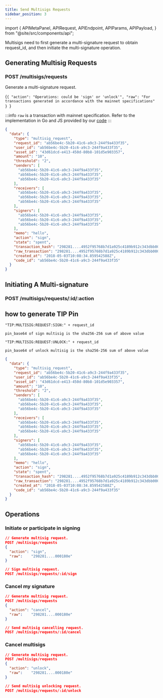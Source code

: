 ```yaml
---
title: Send Multisigs Requests
sidebar_position: 3
---
```


import {
  APIMetaPanel,
  APIRequest,
  APIEndpoint,
  APIParams,
  APIPayload,
} from "@site/src/components/api";

Multisigs need to first generate a multi-signature request to obtain request_id, and then initiate the multi-signature operation.

## Generating Multisig Requests

### POST /multisigs/requests

Generate a multi-signature request.

<APIEndpoint url="/multisigs/requests" />

<APIMetaPanel scope="Authorized" />

<APIPayload>{`{
  "action": "Operations: could be 'sign' or 'unlock'",
  "raw": "For transactions generated in accordance with the mainnet specifications"
}
`}</APIPayload>

:::info
`raw` is a transaction with mainnet specification. Refer to the implementation in Go and JS provided by our [code](https://github.com/MixinNetwork/multisig-bot/tree/main/common)
:::

<APIRequest
  title="Get Multisig Outputs"
  method="POST"
  url='/multisigs/requests --data &apos;{"action": "sign", "raw": "298281....4952f95768b7d1a925c4189b912c343dbb000180e"}&apos;'
/>

```json title="Response"
{
  "data": {
    "type": "multisig_request",
    "request_id": "ab56be4c-5b20-41c6-a9c3-244f9a433f35",
    "user_id": "ab56be4c-5b20-41c6-a9c3-244f9a433f35",
    "asset_id": "43d61dcd-e413-450d-80b8-101d5e903357",
    "amount": "10",
    "threshold": "2",
    "senders": [
      "ab56be4c-5b20-41c6-a9c3-244f9a433f35",
      "ab56be4c-5b20-41c6-a9c3-244f9a433f35",
      "ab56be4c-5b20-41c6-a9c3-244f9a433f35"
    ],
    "receivers": [
      "ab56be4c-5b20-41c6-a9c3-244f9a433f35",
      "ab56be4c-5b20-41c6-a9c3-244f9a433f35",
      "ab56be4c-5b20-41c6-a9c3-244f9a433f35"
    ],
    "signers": [
      "ab56be4c-5b20-41c6-a9c3-244f9a433f35",
      "ab56be4c-5b20-41c6-a9c3-244f9a433f35",
      "ab56be4c-5b20-41c6-a9c3-244f9a433f35"
    ],
    "memo": "hello",
    "action": "sign",
    "state": "spent",
    "transaction_hash": "298281....4952f95768b7d1a925c4189b912c343dbb000180e",
    "raw_transaction": "298281....4952f95768b7d1a925c4189b912c343dbb000180e",
    "created_at": "2018-05-03T10:08:34.859542588Z",
    "code_id": "ab56be4c-5b20-41c6-a9c3-244f9a433f35"
  }
}
```

## Initiating A Multi-signature

### POST /multisigs/requests/:id/:action

<APIEndpoint url="/multisigs/requests/:id/:action" />

<APIMetaPanel scope="Authorized" />

<APIParams
  p-action="Operations: could be `sign`, `cancel`, and `unlock`"
  p-action-required={true}
  p-pin="Encrypted PIN."
  p-pin-required={true}
/>

## how to generate TIP Pin

```
"TIP:MULTISIG:REQUEST:SIGN:" + request_id

pin_base64 of sign multisig is the sha256-256 sum of above value

"TIP:MULTISIG:REQUEST:UNLOCK:" + request_id

pin_base64 of unlock multisig is the sha256-256 sum of above value
```

<APIRequest
  title="Get Multisig Outputs"
  method="POST"
  url='/multisigs/requests/:id/:action --data &apos;{"pin": "YOUR_PIN"}&apos;'
/>

```json title="Response"
{
  "data": {
    "type": "multisig_request",
    "request_id": "ab56be4c-5b20-41c6-a9c3-244f9a433f35",
    "user_id": "ab56be4c-5b20-41c6-a9c3-244f9a433f35",
    "asset_id": "43d61dcd-e413-450d-80b8-101d5e903357",
    "amount": "10",
    "threshold": "2",
    "senders": [
      "ab56be4c-5b20-41c6-a9c3-244f9a433f35",
      "ab56be4c-5b20-41c6-a9c3-244f9a433f35",
      "ab56be4c-5b20-41c6-a9c3-244f9a433f35"
    ],
    "receivers": [
      "ab56be4c-5b20-41c6-a9c3-244f9a433f35",
      "ab56be4c-5b20-41c6-a9c3-244f9a433f35",
      "ab56be4c-5b20-41c6-a9c3-244f9a433f35"
    ],
    "signers": [
      "ab56be4c-5b20-41c6-a9c3-244f9a433f35",
      "ab56be4c-5b20-41c6-a9c3-244f9a433f35",
      "ab56be4c-5b20-41c6-a9c3-244f9a433f35"
    ],
    "memo": "hello",
    "action": "sign",
    "state": "spent",
    "transaction_hash": "298281....4952f95768b7d1a925c4189b912c343dbb000180e",
    "raw_transaction": "298281....4952f95768b7d1a925c4189b912c343dbb000180e",
    "created_at": "2018-05-03T10:08:34.859542588Z",
    "code_id": "ab56be4c-5b20-41c6-a9c3-244f9a433f35"
  }
}
```

## Operations

### Initiate or participate in signing

```json
// Generate multisig request.
POST /multisigs/requests
{
  "action": "sign",
  "raw":    "298281....000180e"
}

// Sign multisig request.
POST /multisigs/requests/:id/sign
```

### Cancel my signature

```json
// Generate multisig request.
POST /multisigs/requests
{
  "action": "cancel",
  "raw":    "298281....000180e"
}

// Send multisig cancelling request.
POST /multisigs/requests/:id/cancel
```

### Cancel multisigs

```json
// Generate multisig request.
POST /multisigs/requests
{
  "action": "unlock",
  "raw":    "298281....000180e"
}

// Send multisig unlocking request.
POST /multisigs/requests/:id/unlock
```
